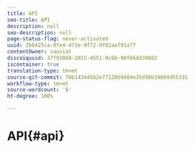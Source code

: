 ```yaml
---
title: API
seo-title: API
description: noll
seo-description: noll
page-status-flag: never-activated
uuid: 2b6425ca-0fe4-473e-9f72-9f82aaf91a77
contentOwner: sauviat
discoiquuid: 37f91068-2015-4551-9c6b-90f66dd39882
iscontainer: true
translation-type: tm+mt
source-git-commit: 70b143445b2e77128b9404e35d96b39694d55335
workflow-type: tm+mt
source-wordcount: '5'
ht-degree: 100%

---
```



# API{#api}

